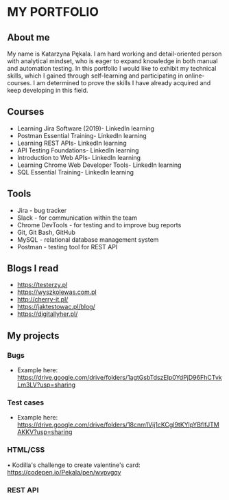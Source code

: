 # MY PORTFOLIO
## About me
My name is Katarzyna Pękala. I am hard working and detail-oriented person with analytical mindset, who is eager to expand knowledge in both manual and automation testing. In this portfolio I would like to exhibit my technical skills, which I gained through self-learning and participating in online-courses. I am determined to prove the skills I have already acquired and keep developing in this field. 
## Courses
- Learning Jira Software (2019)- LinkedIn learning
- Postman Essential Training- LinkedIn learning
- Learning REST APIs- LinkedIn learning
- API Testing Foundations- LinkedIn learning
- Introduction to Web APIs- LinkedIn learning
- Learning Chrome Web Developer Tools- LinkedIn learning
- SQL Essential Training- LinkedIn learning

## Tools
-	Jira - bug tracker
-	Slack - for communication within the team
-	Chrome DevTools - for testing and to improve bug reports
-	Git, Git Bash, GitHub
-	MySQL - relational database management system
-	Postman - testing tool for REST API


## Blogs I read
-	https://testerzy.pl
-	https://wyszkolewas.com.pl
-	http://cherry-it.pl/
-	https://jaktestowac.pl/blog/
-	https://digitallyher.pl/

## My projects
### Bugs
- Example here: https://drive.google.com/drive/folders/1agtGsbTdszEIp0YdPjD96FhCTvkLm3LV?usp=sharing
### Test cases
- Example here: https://drive.google.com/drive/folders/18cnm1Vij1cKCgl9tKYlpYBflfJTMAKKV?usp=sharing
### HTML/CSS
•	Kodilla's challenge to create valentine's card: https://codepen.io/Pekala/pen/wvpvgqy
### REST API

